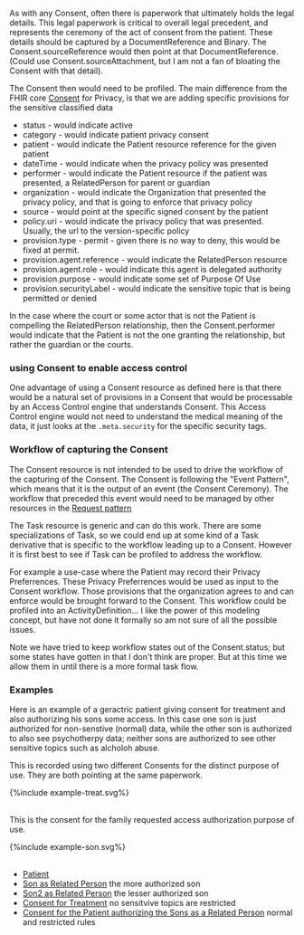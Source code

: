 
As with any Consent, often there is paperwork that ultimately holds the legal details. This legal paperwork is critical to overall legal precedent, and represents the ceremony of the act of consent from the patient. These details should be captured by a DocumentReference and Binary. The Consent.sourceReference would then point at that DocumentReference. (Could use Consent.sourceAttachment, but I am not a fan of bloating the Consent with that detail).

The Consent then would need to be profiled. The main difference from the FHIR core [Consent](http://hl7.org/fhir/consent.html) for Privacy, is that we are adding specific provisions for the sensitive classified data

- status - would indicate active
- category - would indicate patient privacy consent
- patient - would indicate the Patient resource reference for the given patient
- dateTime - would indicate when the privacy policy was presented
- performer - would indicate the Patient resource if the patient was presented, a RelatedPerson for parent or guardian
- organization - would indicate the Organization that presented the privacy policy, and that is going to enforce that privacy policy
- source - would point at the specific signed consent by the patient
- policy.uri - would indicate the privacy policy that was presented. Usually, the url to the version-specific policy
- provision.type - permit - given there is no way to deny, this would be fixed at permit.
- provision.agent.reference - would indicate the RelatedPerson resource
- provision.agent.role - would indicate this agent is delegated authority
- provision.purpose - would indicate some set of Purpose Of Use
- provision.securityLabel - would indicate the sensitive topic that is being permitted or denied

In the case where the court or some actor that is not the Patient is compelling the RelatedPerson relationship, then the Consent.performer would indicate that the Patient is not the one granting the relationship, but rather the guardian or the courts.

### using Consent to enable access control

One advantage of using a Consent resource as defined here is that there would be a natural set of provisions in a Consent that would be processable by an Access Control engine that understands Consent. This Access Control engine would not need to understand the medical meaning of the data, it just looks at the `.meta.security` for the specific security tags. 

### Workflow of capturing the Consent

The Consent resource is not intended to be used to drive the workflow of the capturing of the Consent. The Consent is following the "Event Pattern", which means that it is the output of an event (the Consent Ceremony).  The workflow that preceded this event would need to be managed by other resources in the [Request pattern](http://build.fhir.org/workflow.html#respatterns)

The Task resource is generic and can do this work. There are some specializations of Task, so we could end up at some kind of a Task derivative that is specific to the workflow leading up to a Consent. However it is first best to see if Task can be profiled to address the workflow. 

For example a use-case where the Patient may record their Privacy Preferrences. These Privacy Preferrences would be used as input to the Consent workflow. Those provisions that the organization agrees to and can enforce would be brought forward to the Consent. This workflow could be profiled into an ActivityDefinition... I like the power of this modeling concept, but have not done it formally so am not sure of all the possible issues.

Note we have tried to keep workflow states out of the Consent.status; but some states have gotten in that I don't think are proper. But at this time we allow them in until there is a more formal task flow.

### Examples

Here is an example of a geractric patient giving consent for treatment and also authorizing his sons some access. In this case one son is just authorized for non-senstive (normal) data, while the other son is authorized to also see psychotherpy data; neither sons are authorized to see other sensitive topics such as alcholoh abuse.

This is recorded using two different Consents for the distinct purpose of use. They are both pointing at the same paperwork. 

<div>
{%include example-treat.svg%}
</div>
<br clear="all">

This is the consent for the family requested access authorization purpose of use.

<div>
{%include example-son.svg%}
</div>
<br clear="all">

- [Patient](Patient-ex-patient.html)
- [Son as Related Person](RelatedPerson-ex-son.html) the more authorized son
- [Son2 as Related Person](RelatedPerson-ex-son.html) the lesser authorized son
- [Consent for Treatment](Consent-ex-consent-treat.html) no sensitvive topics are restricted
- [Consent for the Patient authorizing the Sons as a Related Person](Consent-ex-consent-son.html) normal and restricted rules
